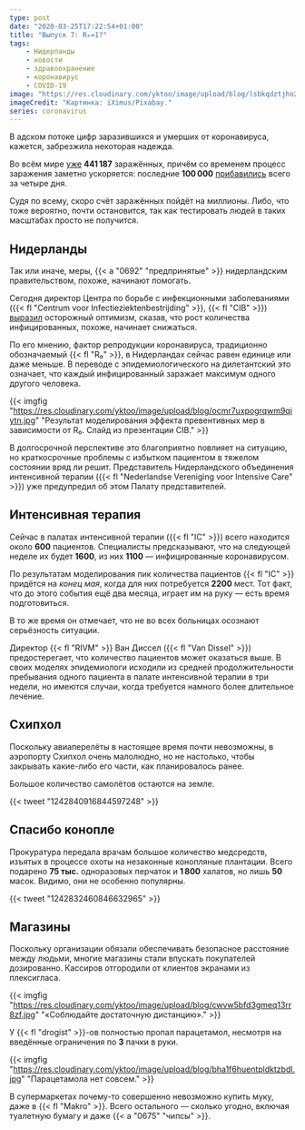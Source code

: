 ```yaml
---
type: post
date: "2020-03-25T17:22:54+01:00"
title: "Выпуск 7: R₀=1?"
tags:
    - Нидерланды
    - новости
    - здравоохранение
    - коронавирус
    - COVID-19
image: "https://res.cloudinary.com/yktoo/image/upload/blog/lsbkqdztjho2ufdttm19.jpg"
imageCredit: "Картинка: iXimus/Pixabay."
series: coronavirus
---
```


В адском потоке цифр заразившихся и умерших от коронавируса, кажется, забрезжила некоторая надежда.

Во всём мире [уже](https://gisanddata.maps.arcgis.com/apps/opsdashboard/index.html#/bda7594740fd40299423467b48e9ecf6) **441 187** заражённых, причём со временем процесс заражения заметно ускоряется: последние **100 000** [прибавились](https://www.cnbc.com/2020/03/23/coronavirus-pandemic-is-accelerating-as-cases-eclipse-350000-who-says.html) всего за четыре дня.

Судя по всему, скоро счёт заражённых пойдёт на миллионы. Либо, что тоже вероятно, почти остановится, так как тестировать людей в таких масштабах просто не получится.

<!--more-->

## Нидерланды

Так или иначе, меры, {{< a "0692" "предпринятые" >}} нидерландским правительством, похоже, начинают помогать.

Сегодня директор Центра по борьбе с инфекционными заболеваниями ({{< fl "Centrum voor Infectieziektenbestrijding" >}}, {{< fl "CIB" >}}) [выразил](https://nos.nl/artikel/2328281-rivm-groei-coronabesmettingen-neemt-af-maar-ic-s-luiden-noodklok.html) осторожный оптимизм, сказав, что рост количества инфицированных, похоже, начинает снижаться.

По его мнению, фактор репродукции коронавируса, традиционно обозначаемый {{< fl "R₀" >}}, в Нидерландах сейчас равен единице или даже меньше. В переводе с эпидемиологического на дилетантский это означает, что каждый инфицированный заражает максимум одного другого человека.

{{< imgfig "https://res.cloudinary.com/yktoo/image/upload/blog/ocmr7uxpogrqwm9qiytn.jpg" "Результат моделирования эффекта превентивных мер в зависимости от R₀. Слайд из презентации CIB." >}}

В долгосрочной перспективе это благоприятно повлияет на ситуацию, но краткосрочные проблемы с избытком пациентом в тяжелом состоянии вряд ли решит. Представитель Нидерландского объединения интенсивной терапии ({{< fl "Nederlandse Vereniging voor Intensive Care" >}}) уже предупредил об этом Палату представителей.

## Интенсивная терапия

Сейчас в палатах интенсивной терапии ({{< fl "IC" >}}) всего находится около **600** пациентов. Специалисты предсказывают, что на следующей неделе их будет **1600**, из них **1100** — инфицированные коронавирусом.

По результатам моделирования пик количества пациентов {{< fl "IC" >}} придётся на *конец мая*, когда для них потребуется **2200** мест. Тот факт, что до этого события ещё два месяца, играет им на руку — есть время подготовиться.

В то же время он отмечает, что не во всех больницах осознают серьёзность ситуации.

Директор {{< fl "RIVM" >}} Ван Диссел ({{< fl "Van Dissel" >}}) предостерегает, что количество пациентов может оказаться выше. В своих моделях эпидемиологи исходили из средней продолжительности пребывания одного пациента в палате интенсивной терапии в три недели, но имеются случаи, когда требуется намного более длительное лечение.

## Схипхол

Поскольку авиаперелёты в настоящее время почти невозможны, в аэропорту Схипхол очень малолюдно, но не настолько, чтобы закрывать какие-либо его части, как планировалось ранее.

Большое количество самолётов остаются на земле.

{{< tweet "1242840916844597248" >}}

## Спасибо конопле

Прокуратура передала врачам большое количество медсредств, изъятых в процессе охоты на незаконные конопляные плантации. Всего подарено **75 тыс.** одноразовых перчаток и **1 800** халатов, но лишь **50** масок. Видимо, они не особенно популярны.

{{< tweet "1242832460846632965" >}}

## Магазины

Поскольку организации обязали обеспечивать безопасное расстояние между людьми, многие магазины стали впускать покупателей дозированно. Кассиров отгородили от клиентов экранами из плексигласа.

{{< imgfig "https://res.cloudinary.com/yktoo/image/upload/blog/cwvw5bfd3gmeq13rr8zf.jpg" "«Соблюдайте достаточную дистанцию»." >}}

У {{< fl "drogist" >}}-ов полностью пропал парацетамол, несмотря на введённые ограничения по **3** пачки в руки.

{{< imgfig "https://res.cloudinary.com/yktoo/image/upload/blog/bha1f6huentpldktzbdl.jpg" "Парацетамола нет совсем." >}}

В супермаркетах почему-то совершенно невозможно купить муку, даже в {{< fl "Makro" >}}. Всего остального — сколько угодно, включая туалетную бумагу и даже {{< a "0675" "чипсы" >}}.